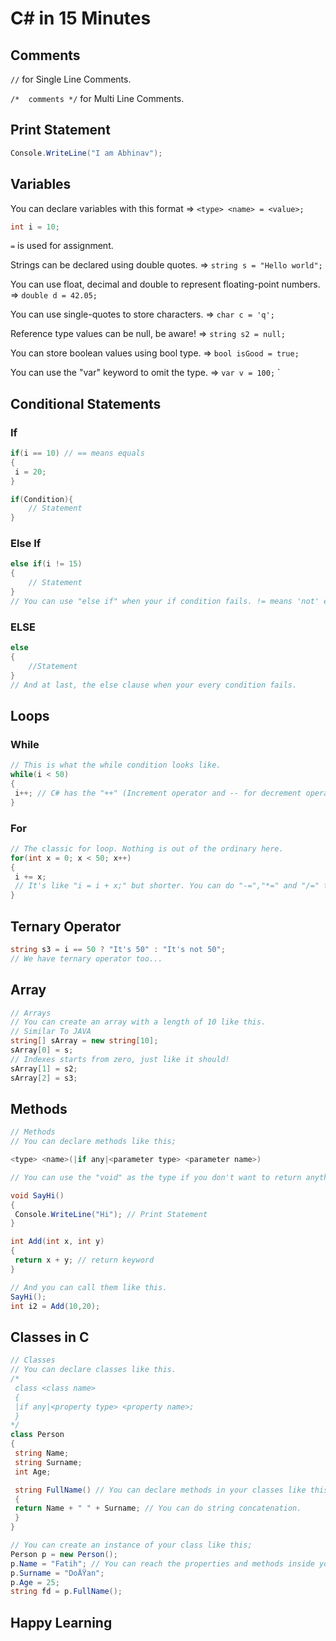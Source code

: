 # C# in 15 Minutes

## Comments

`//` for Single Line Comments.

`/*  comments */` for Multi Line Comments.

## Print Statement

```c#
Console.WriteLine("I am Abhinav");
```

## Variables

You can declare variables with this format => `<type> <name> = <value>;`

```C#
int i = 10;
```

`=` is used for assignment.

Strings can be declared using double quotes. => `string s = "Hello world";`

You can use float, decimal and double to represent floating-point numbers. => `double d = 42.05;`

You can use single-quotes to store characters. => `char c = 'q';`

Reference type values can be null, be aware! => `string s2 = null;`

You can store boolean values using bool type. => `bool isGood = true;`

 You can use the "var" keyword to omit the type. => `var v = 100;`
`

## Conditional Statements

### If

```C#
if(i == 10) // == means equals
{
 i = 20;
}

if(Condition){
    // Statement
}
```

### Else If

```C#
else if(i != 15) 
{
    // Statement
}
// You can use "else if" when your if condition fails. != means 'not' equals by the way.
```

### ELSE

```C#
else 
{
    //Statement
}
// And at last, the else clause when your every condition fails.

```

## Loops

### While

```C#
// This is what the while condition looks like.
while(i < 50) 
{
 i++; // C# has the "++" (Increment operator and -- for decrement operator) too.
}
```

### For

```C#
// The classic for loop. Nothing is out of the ordinary here.
for(int x = 0; x < 50; x++) 
{
 i += x; 
 // It's like "i = i + x;" but shorter. You can do "-=","*=" and "/=" too if you want to do your math like that.
}
```

## Ternary Operator

```C#
string s3 = i == 50 ? "It's 50" : "It's not 50"; 
// We have ternary operator too...
```

## Array

```C#
// Arrays
// You can create an array with a length of 10 like this. 
// Similar To JAVA
string[] sArray = new string[10]; 
sArray[0] = s; 
// Indexes starts from zero, just like it should!
sArray[1] = s2;
sArray[2] = s3;
```

## Methods

```C#
// Methods
// You can declare methods like this; 

<type> <name>(|if any|<parameter type> <parameter name>)

// You can use the "void" as the type if you don't want to return anything.

void SayHi() 
{
 Console.WriteLine("Hi"); // Print Statement
}

int Add(int x, int y)
{
 return x + y; // return keyword
}

// And you can call them like this.
SayHi();
int i2 = Add(10,20);
```

## Classes in C #

```C#
// Classes
// You can declare classes like this.
/*
 class <class name>
 {
 |if any|<property type> <property name>;
 }
*/
class Person
{
 string Name;
 string Surname;
 int Age;

 string FullName() // You can declare methods in your classes like this.
 {
 return Name + " " + Surname; // You can do string concatenation.
 }
}

// You can create an instance of your class like this;
Person p = new Person();
p.Name = "Fatih"; // You can reach the properties and methods inside your class using dot notation.
p.Surname = "DoÄŸan";
p.Age = 25;
string fd = p.FullName();
```

## Happy Learning
